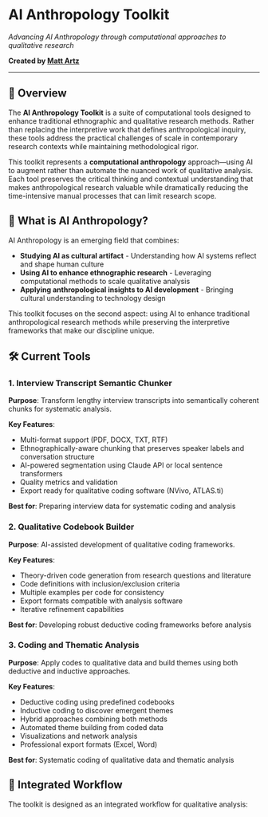 # AI Anthropology Toolkit

*Advancing AI Anthropology through computational approaches to qualitative research*

**Created by [Matt Artz](https://www.mattartz.me/)**

---

## 🎯 Overview

The **AI Anthropology Toolkit** is a suite of computational tools designed to enhance traditional ethnographic and qualitative research methods. Rather than replacing the interpretive work that defines anthropological inquiry, these tools address the practical challenges of scale in contemporary research contexts while maintaining methodological rigor.

This toolkit represents a **computational anthropology** approach—using AI to augment rather than automate the nuanced work of qualitative analysis. Each tool preserves the critical thinking and contextual understanding that makes anthropological research valuable while dramatically reducing the time-intensive manual processes that can limit research scope.

## 🧠 What is AI Anthropology?

AI Anthropology is an emerging field that combines:
- **Studying AI as cultural artifact** - Understanding how AI systems reflect and shape human culture
- **Using AI to enhance ethnographic research** - Leveraging computational methods to scale qualitative analysis
- **Applying anthropological insights to AI development** - Bringing cultural understanding to technology design

This toolkit focuses on the second aspect: using AI to enhance traditional anthropological research methods while preserving the interpretive frameworks that make our discipline unique.

## 🛠️ Current Tools

### 1. Interview Transcript Semantic Chunker
**Purpose**: Transform lengthy interview transcripts into semantically coherent chunks for systematic analysis.

**Key Features**:
- Multi-format support (PDF, DOCX, TXT, RTF)
- Ethnographically-aware chunking that preserves speaker labels and conversation structure
- AI-powered segmentation using Claude API or local sentence transformers
- Quality metrics and validation
- Export ready for qualitative coding software (NVivo, ATLAS.ti)

**Best for**: Preparing interview data for systematic coding and analysis

### 2. Qualitative Codebook Builder
**Purpose**: AI-assisted development of qualitative coding frameworks.

**Key Features**:
- Theory-driven code generation from research questions and literature
- Code definitions with inclusion/exclusion criteria
- Multiple examples per code for consistency
- Export formats compatible with analysis software
- Iterative refinement capabilities

**Best for**: Developing robust deductive coding frameworks before analysis

### 3. Coding and Thematic Analysis
**Purpose**: Apply codes to qualitative data and build themes using both deductive and inductive approaches.

**Key Features**:
- Deductive coding using predefined codebooks
- Inductive coding to discover emergent themes
- Hybrid approaches combining both methods
- Automated theme building from coded data
- Visualizations and network analysis
- Professional export formats (Excel, Word)

**Best for**: Systematic coding of qualitative data and thematic analysis

## 🔄 Integrated Workflow

The toolkit is designed as an integrated workflow for qualitative analysis:
